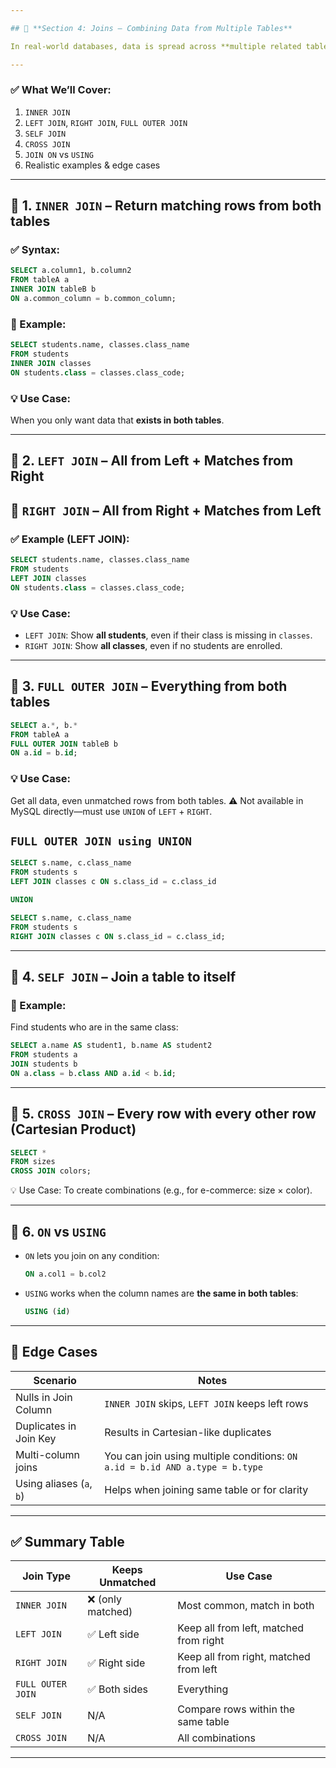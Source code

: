```yaml
---

## 📘 **Section 4: Joins – Combining Data from Multiple Tables**

In real-world databases, data is spread across **multiple related tables**, and joins are how we bring them together.

---
```


### ✅ What We’ll Cover:

1. `INNER JOIN`
2. `LEFT JOIN`, `RIGHT JOIN`, `FULL OUTER JOIN`
3. `SELF JOIN`
4. `CROSS JOIN`
5. `JOIN ON` vs `USING`
6. Realistic examples & edge cases

---

## 🔹 1. `INNER JOIN` – Return matching rows from both tables

### ✅ Syntax:

```sql
SELECT a.column1, b.column2
FROM tableA a
INNER JOIN tableB b
ON a.common_column = b.common_column;
```

### 🎯 Example:

```sql
SELECT students.name, classes.class_name
FROM students
INNER JOIN classes
ON students.class = classes.class_code;
```

### 💡 Use Case:

When you only want data that **exists in both tables**.

---

## 🔹 2. `LEFT JOIN` – All from Left + Matches from Right

## 🔹 `RIGHT JOIN` – All from Right + Matches from Left

### ✅ Example (LEFT JOIN):

```sql
SELECT students.name, classes.class_name
FROM students
LEFT JOIN classes
ON students.class = classes.class_code;
```

### 💡 Use Case:

* `LEFT JOIN`: Show **all students**, even if their class is missing in `classes`.
* `RIGHT JOIN`: Show **all classes**, even if no students are enrolled.

---

## 🔹 3. `FULL OUTER JOIN` – Everything from both tables

```sql
SELECT a.*, b.*
FROM tableA a
FULL OUTER JOIN tableB b
ON a.id = b.id;
```

### 💡 Use Case:

Get all data, even unmatched rows from both tables.
⚠️ Not available in MySQL directly—must use `UNION` of `LEFT` + `RIGHT`.

## `FULL OUTER JOIN using UNION`

```sql
SELECT s.name, c.class_name
FROM students s
LEFT JOIN classes c ON s.class_id = c.class_id

UNION

SELECT s.name, c.class_name
FROM students s
RIGHT JOIN classes c ON s.class_id = c.class_id;
```

---

## 🔹 4. `SELF JOIN` – Join a table to itself

### 🎯 Example:

Find students who are in the same class:

```sql
SELECT a.name AS student1, b.name AS student2
FROM students a
JOIN students b
ON a.class = b.class AND a.id < b.id;
```

---

## 🔹 5. `CROSS JOIN` – Every row with every other row (Cartesian Product)

```sql
SELECT *
FROM sizes
CROSS JOIN colors;
```

💡 Use Case: To create combinations (e.g., for e-commerce: size × color).

---

## 🔹 6. `ON` vs `USING`

* `ON` lets you join on any condition:

  ```sql
  ON a.col1 = b.col2
  ```

* `USING` works when the column names are **the same in both tables**:

  ```sql
  USING (id)
  ```

---

## 🧠 Edge Cases

| Scenario                 | Notes                                                                        |
| ------------------------ | ---------------------------------------------------------------------------- |
| Nulls in Join Column     | `INNER JOIN` skips, `LEFT JOIN` keeps left rows                              |
| Duplicates in Join Key   | Results in Cartesian-like duplicates                                         |
| Multi-column joins       | You can join using multiple conditions: `ON a.id = b.id AND a.type = b.type` |
| Using aliases (`a`, `b`) | Helps when joining same table or for clarity                                 |

---

## ✅ Summary Table

| Join Type         | Keeps Unmatched  | Use Case                               |
| ----------------- | ---------------- | -------------------------------------- |
| `INNER JOIN`      | ❌ (only matched) | Most common, match in both             |
| `LEFT JOIN`       | ✅ Left side      | Keep all from left, matched from right |
| `RIGHT JOIN`      | ✅ Right side     | Keep all from right, matched from left |
| `FULL OUTER JOIN` | ✅ Both sides     | Everything                             |
| `SELF JOIN`       | N/A              | Compare rows within the same table     |
| `CROSS JOIN`      | N/A              | All combinations                       |

---


